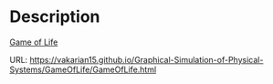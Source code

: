 # **Description**
[Game of Life](https://en.wikipedia.org/wiki/Conway%27s_Game_of_Life)

URL: https://vakarian15.github.io/Graphical-Simulation-of-Physical-Systems/GameOfLife/GameOfLife.html